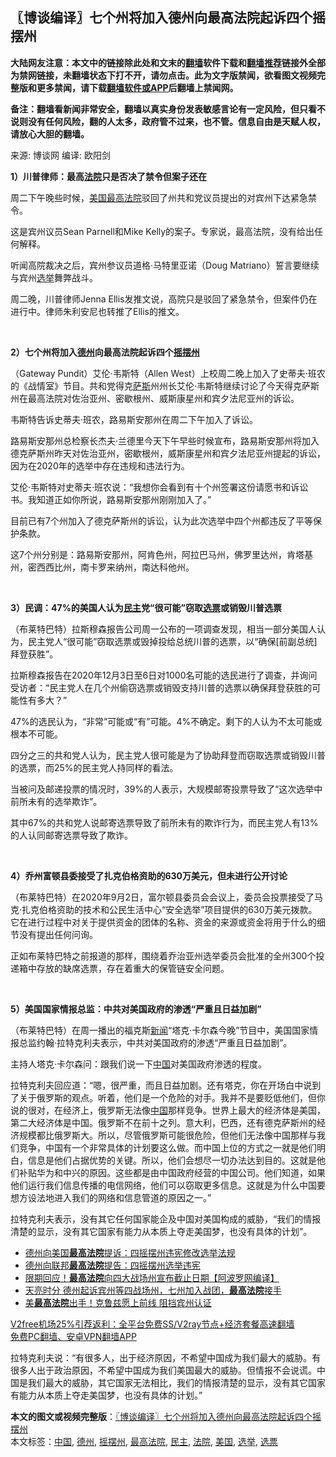  <h2>〖博谈编译〗七个州将加入德州向最高法院起诉四个摇摆州</h2> <p class="notice"><b>大陆网友注意：本文中的链接除此处和文末的<a href="https://github.com/bannedbook/fanqiang" >翻墙</a>软件下载和<a href="https://github.com/killgcd/justmysocks/blob/master/README.md">翻墙推荐</a>链接外全部为禁网链接，未翻墙状态下打不开，请勿点击。此为文字版禁闻，欲看图文视频完整版和更多禁闻，请下载<a href="https://github.com/bannedbook/fanqiang">翻墙软件或APP</a>后翻墙上禁闻网。</p><p>备注：翻墙看新闻非常安全，翻墙以真实身份发表敏感言论有一定风险，但只看不说则没有任何风险，翻的人太多，政府管不过来，也不管。信息自由是天赋人权，请放心大胆的翻墙。</b></p>  <div class="entry"> <p>来源:&nbsp;博谈网                      编译:&nbsp;欧阳剑                           </p> <p></p> <p><strong>1）川普律师：最高<a href="https://www.bannedbook.org/bnews/tag/%e6%b3%95%e9%99%a2/" class="st_tag internal_tag" rel="tag" title="标签 法院 下的日志">法院</a>只是否决了禁令但案子还在</strong></p> <p>周二下午晚些时候，<a href="https://www.bannedbook.org/bnews/tag/%e7%be%8e%e5%9b%bd/" class="st_tag internal_tag" rel="tag" title="标签 美国 下的日志">美国</a><a href="https://www.bannedbook.org/bnews/tag/%e6%9c%80%e9%ab%98%e6%b3%95%e9%99%a2/" class="st_tag internal_tag" rel="tag" title="标签 最高法院 下的日志">最高法院</a>驳回了州共和党议员提出的对宾州下达紧急禁令。</p> <p>这是宾州议员Sean Parnell和Mike Kelly的案子。专家说，最高法院，没有给出任何解释。</p> <p>听闻高院裁决之后，宾州参议员道格·马特里亚诺（Doug Matriano）誓言要继续与宾州<a href="https://www.bannedbook.org/bnews/tag/%e9%80%89%e4%b8%be/" class="st_tag internal_tag" rel="tag" title="标签 选举 下的日志">选举</a>舞弊战斗。</p> <p>周二晚，川普律师Jenna Ellis发推文说，高院只是驳回了紧急禁令，但案件仍在进行中。律师朱利安尼也转推了Ellis的推文。</p> <p> </p> <p></p>  <p><strong>2）七个州将加入<a href="https://www.bannedbook.org/bnews/tag/%e5%be%b7%e5%b7%9e/" class="st_tag internal_tag" rel="tag" title="标签 德州 下的日志">德州</a>向最高法院起诉四个<a href="https://www.bannedbook.org/bnews/tag/%E6%91%87%E6%91%86%E5%B7%9E/" class="st_tag internal_tag" rel="tag" title="标签 摇摆州 下的日志">摇摆州</a></strong></p> <p>（Gateway Pundit）艾伦·韦斯特（Allen West）上校周二晚上加入了史蒂夫·班农的《战情室》节目。共和党得克<span class='wp_keywordlink'><a href="https://www.bannedbook.org/forum5/topic42.html" title="萨斯、诚信与自救" target="_blank">萨斯</a></span>州州长艾伦·韦斯特继续讨论了今天得克萨斯州在最高法院对佐治亚州、密歇根州、威斯康星州和宾夕法尼亚州的诉讼。</p> <p>韦斯特告诉史蒂夫·班农，路易斯安那州在周二下午加入了诉讼。</p> <p>路易斯安那州总检察长杰夫·兰德里今天下午早些时候宣布，路易斯安那州将加入德克萨斯州昨天对佐治亚州，密歇根州，威斯康星州和宾夕法尼亚州提起的诉讼，因为在2020年的选举中存在违规和违法行为。</p> <p>艾伦·韦斯特对史蒂夫·班农说：“我想你会看到有十个州签署这份请愿书和诉讼书。我知道正如你所说，路易斯安那州刚刚加入了。”</p> <p>目前已有7个州加入了德克萨斯州的诉讼，认为此次选举中四个州都违反了平等保护条款。</p> <p>这7个州分别是：路易斯安那州，阿肯色州，阿拉巴马州，佛罗里达州，肯塔基州，密西西比州，南卡罗来纳州，南达科他州。</p> <p> </p> <p></p>  <p><strong>3）民调：47%的美国人认为<a href="https://www.bannedbook.org/bnews/tag/%e6%b0%91%e4%b8%bb/" class="st_tag internal_tag" rel="tag" title="标签 民主 下的日志">民主</a>党“很可能”窃取<a href="https://www.bannedbook.org/bnews/tag/%E9%80%89%E7%A5%A8/" class="st_tag internal_tag" rel="tag" title="标签 选票 下的日志">选票</a>或销毁川普选票</strong></p> <p>（布莱特巴特）拉斯穆森报告公司周一公布的一项调查发现，相当一部分美国人认为，民主党人“很可能”窃取选票或毁掉投给总统川普的选票，以“确保[前副总统]拜登获胜”。</p> <p>拉斯穆森报告在2020年12月3日至6日对1000名可能的选民进行了调查，并询问受访者：“民主党人在几个州偷窃选票或销毁支持川普的选票以确保拜登获胜的可能性有多大？”</p> <p>47%的选民认为，“非常”可能或“有”可能。4%不确定。剩下的人认为不太可能或根本不可能。</p> <p>四分之三的共和党人认为，民主党人很可能是为了协助拜登而窃取选票或销毁川普的选票，而25%的民主党人持同样的看法。</p> <p>当被问及邮递投票的情况时，39%的人表示，大规模邮寄投票导致了“这次选举中前所未有的选举欺诈”。</p> <p>其中67%的共和党人说邮寄选票导致了前所未有的欺诈行为，而民主党人有13%的人认同邮寄选票导致了欺诈。</p> <p> </p> <p></p>  <p><strong>4）乔州富顿县委接受了扎克伯格资助的630万美元，但未进行公开讨论</strong></p> <p>（布莱特巴特）在2020年9月2日，富尔顿县委员会会议上，委员会投票接受了马克·扎克伯格资助的技术和公民生活中心“安全选举”项目提供的630万美元拨款。它在进行过程中对关于提供资金的团体的名称、资金的来源或资金将用于什么的细节没有提出任何问询。</p> <p>正如布莱特巴特之前报道的那样，围绕着乔治亚州选举委员会批准的全州300个投递箱中存放的缺席选票，存在着重大的保管链安全问题。</p> <p> </p> <p></p> <p><strong>5）美国国家情报总监：中共对美国政府的渗透“严重且日益加剧”</strong></p> <p>（布莱特巴特）在周一播出的福克斯<span class='wp_keywordlink_affiliate'><a href="https://www.bannedbook.org/" title="新闻">新闻</a></span>“塔克·卡尔森今晚”节目中，美国国家情报总监约翰·拉特克利夫表示，中共对美国政府的渗透“严重且日益加剧”。</p> <p>主持人塔克·卡尔森问：跟我们说一下<span class='wp_keywordlink_affiliate'><a href="https://www.bannedbook.org/" title="中国" target="_blank">中国</a></span>对美国政府渗透的程度。</p> <p>拉特克利夫回应道：“嗯，很严重，而且日益加剧。还有塔克，你在开场白中说到了关于俄罗斯的观点。听着，他们是一个危险的对手。我并不是要贬低他们，但你说的很对，在经济上，俄罗斯无法像<a href="https://www.bannedbook.org/bnews/tag/%E4%B8%AD%E5%9B%BD/" class="st_tag internal_tag" rel="tag" title="标签 中国 下的日志">中国</a>那样竞争。世界上最大的经济体是美国，第二大经济体是中国。俄罗斯不在前十之列。意大利，巴西，还有德克萨斯州的经济规模都比俄罗斯大。所以，尽管俄罗斯可能很危险，但他们无法像中国那样与我们竞争，中国有一个非常具体的计划要这么做。而中国上位的方式之一就是他们明白，信息是他们占据优势的关键。所以，他们会想尽一切办法达到目的。这就是他们补贴华为和中兴的原因。这些都是由中国政府经营的中国公司。他们知道，如果他们运行我们信息传播的电信网络，他们可以窃取更多信息。这就是为什么中国要想方设法地进入我们的网络和信息管道的原因之一。”</p>  <p>拉特克利夫表示，没有其它任何国家能企及中国对美国构成的威胁，“我们的情报清楚的显示，没有其它国家有能力从本质上夺走美国梦，也没有具体的计划”。</p> <ul class='op-related-articles' title='相关阅读'> <li><a href='https://www.bannedbook.org/bnews/cnnews/20201209/1444610.html' target='_blank'>德州向美国<b>最高法院</b>提诉：四摇摆州违宪修改选举法规</a></li> <li><a href='https://www.bannedbook.org/bnews/taiwannews/20201209/1444596.html' target='_blank'>德州向联邦<b>最高法院</b>提告：四摇摆州选举违宪</a></li> <li><a href='https://www.bannedbook.org/bnews/topimagenews/20201209/1444582.html' target='_blank'>限期回应！<b>最高法院</b>向四大战场州宣布截止日期【阿波罗网编译】</a></li> <li><a href='https://www.bannedbook.org/bnews/taiwannews/20201209/1444556.html' target='_blank'>天亮时分 德州起诉宾州等四战场州，七州加入战团，<b>最高法院</b>接手</a></li> <li><a href='https://www.bannedbook.org/bnews/taiwannews/20201209/1444553.html' target='_blank'>美<b>最高法院</b>出手！克鲁兹愿上前线 阻挡宾州认证</a></li> </ul> <p class="texttj"> <a href="https://github.com/bannedbook/fanqiang/wiki/V2ray%E6%9C%BA%E5%9C%BA" target="_blank">V2free机场25%引荐返利：全平台免费SS/V2ray节点+经济套餐高速翻墙</a><br/> <a href="https://github.com/bannedbook/fanqiang/wiki/%E7%A6%81%E9%97%BB%E7%BD%91%E5%AE%89%E5%8D%93%E7%BF%BB%E5%A2%99%E6%96%B0%E9%97%BBAPP" target="_blank">免费PC翻墙、安卓VPN翻墙APP</a></p><p>拉特克利夫说：“有很多人，出于经济原因，不希望中国成为我们最大的威胁。有很多人出于政治原因，不希望中国成为我们美国最大的威胁。但情报不会说谎。中国是我们最大的威胁，其它国家无法相比，我们的情报清楚的显示，没有其它国家有能力从本质上夺走美国梦，也没有具体的计划。”</p><a name='sharetosocial'></a>       <div><b>本文的图文或视频完整版</b>：<a href='https://www.bannedbook.org/bnews/cbnews/20201209/1444630.html'>〖博谈编译〗七个州将加入德州向最高法院起诉四个摇摆州</a></div>  </div><!--END ENTRY--> <div class="postfooter"> <div>本文标签：<a href="https://www.bannedbook.org/bnews/tag/%E4%B8%AD%E5%9B%BD/" rel="tag">中国</a>, <a href="https://www.bannedbook.org/bnews/tag/%e5%be%b7%e5%b7%9e/" rel="tag">德州</a>, <a href="https://www.bannedbook.org/bnews/tag/%E6%91%87%E6%91%86%E5%B7%9E/" rel="tag">摇摆州</a>, <a href="https://www.bannedbook.org/bnews/tag/%e6%9c%80%e9%ab%98%e6%b3%95%e9%99%a2/" rel="tag">最高法院</a>, <a href="https://www.bannedbook.org/bnews/tag/%e6%b0%91%e4%b8%bb/" rel="tag">民主</a>, <a href="https://www.bannedbook.org/bnews/tag/%e6%b3%95%e9%99%a2/" rel="tag">法院</a>, <a href="https://www.bannedbook.org/bnews/tag/%e7%be%8e%e5%9b%bd/" rel="tag">美国</a>, <a href="https://www.bannedbook.org/bnews/tag/%e9%80%89%e4%b8%be/" rel="tag">选举</a>, <a href="https://www.bannedbook.org/bnews/tag/%E9%80%89%E7%A5%A8/" rel="tag">选票</a></div>  </div><!--END POSTFOOTER--> 